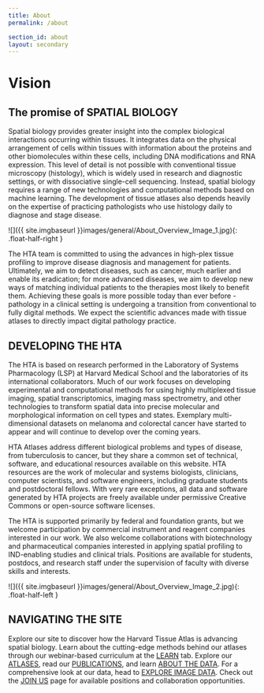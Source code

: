 ```yaml
---
title: About
permalink: /about

section_id: about
layout: secondary
---
```

# Vision
## The promise of SPATIAL BIOLOGY  

Spatial biology provides greater insight into the complex biological interactions occurring within tissues. It integrates data on the physical arrangement of cells within tissues with information about the proteins and other biomolecules within these cells, including DNA modifications and RNA expression. This level of detail is not possible with conventional tissue microscopy (histology), which is widely used in research and diagnostic settings, or with dissociative single-cell sequencing. Instead, spatial biology requires a range of new technologies and computational methods based on machine learning. The development of tissue atlases also depends heavily on the expertise of practicing pathologists who use histology daily to diagnose and stage disease.  

![]({{ site.imgbaseurl }}images/general/About_Overview_Image_1.jpg){: .float-half-right }

The HTA team is committed to using the advances in high-plex tissue profiling to improve disease diagnosis and management for patients. Ultimately, we aim to detect diseases, such as cancer, much earlier and enable its eradication; for more advanced diseases, we aim to develop new ways of matching individual patients to the therapies most likely to benefit them. Achieving these goals is more possible today than ever before - pathology in a clinical setting is undergoing a transition from conventional to fully digital methods. We expect the scientific advances made with tissue atlases to directly impact digital pathology practice.   

## DEVELOPING THE HTA

The HTA is based on research performed in the Laboratory of Systems Pharmacology (LSP) at Harvard Medical School and the laboratories of its international collaborators. Much of our work focuses on developing experimental and computational methods for using highly multiplexed tissue imaging, spatial transcriptomics, imaging mass spectrometry, and other technologies to transform spatial data into precise molecular and morphological information on cell types and states. Exemplary multi-dimensional datasets on melanoma and colorectal cancer have started to appear and will continue to develop over the coming years.

HTA Atlases address different biological problems and types of disease, from tuberculosis to cancer, but they share a common set of technical, software, and educational resources available on this website. HTA resources are the work of molecular and systems biologists, clinicians, computer scientists, and software engineers, including graduate students and postdoctoral fellows. With very rare exceptions, all data and software generated by HTA projects are freely available under permissive Creative Commons or open-source software licenses.

The HTA is supported primarily by federal and foundation grants, but we welcome participation by commercial instrument and reagent companies interested in our work. We also welcome collaborations with biotechnology and pharmaceutical companies interested in applying spatial profiling to IND-enabling studies and clinical trials. Positions are available for students, postdocs, and research staff under the supervision of faculty with diverse skills and interests.

![]({{ site.imgbaseurl }}images/general/About_Overview_Image_2.jpg){: .float-half-left }
## NAVIGATING THE SITE
Explore our site to discover how the Harvard Tissue Atlas is advancing spatial biology. Learn about the cutting-edge methods behind our atlases through our webinar-based curriculum at the [LEARN](/curriculum) tab. Explore our [ATLASES](https://www.tissue-atlas.org/atlases), read our [PUBLICATIONS](/publications), and learn [ABOUT THE DATA](/data-overview). For a comprehensive look at our data, head to [EXPLORE IMAGE DATA](/data-explorations). Check out the [JOIN US](/join-us) page for available positions and collaboration opportunities.
